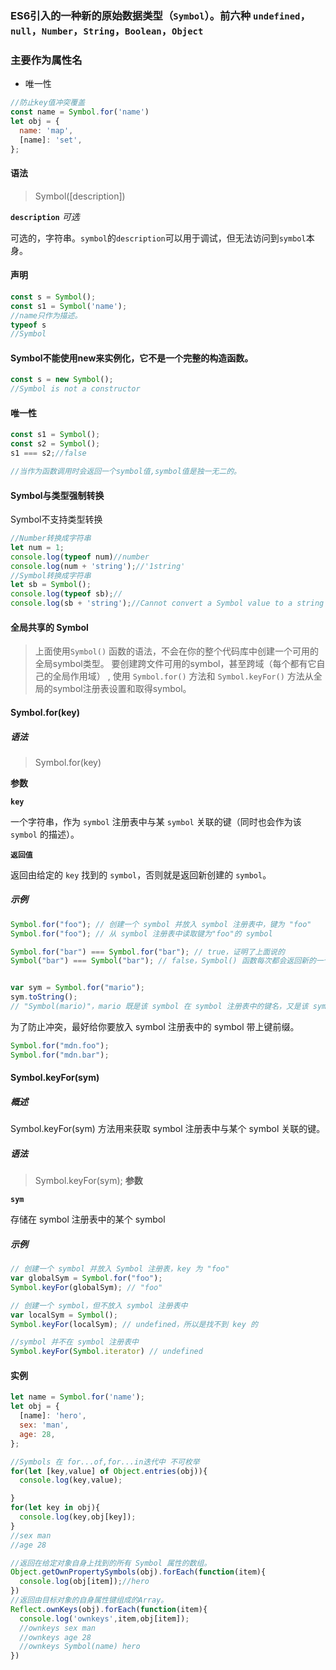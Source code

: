 
### ES6引入的一种新的原始数据类型（`Symbol`）。前六种 `undefined`，`null`，`Number`，`String`，`Boolean`，`Object`

### 主要作为属性名
- 唯一性
```js
//防止key值冲突覆盖
const name = Symbol.for('name')
let obj = {
  name: 'map',
  [name]: 'set',
};
```
#### 语法
>Symbol([description])

**`description`** *可选*

可选的，字符串。`symbol`的`description`可以用于调试，但无法访问到`symbol`本身。

#### 声明
```js
const s = Symbol();
const s1 = Symbol('name');
//name只作为描述。
typeof s
//Symbol
```
#### Symbol不能使用new来实例化，它不是一个完整的构造函数。
```js
const s = new Symbol();
//Symbol is not a constructor

```
#### 唯一性
```js
const s1 = Symbol();
const s2 = Symbol();
s1 === s2;//false

//当作为函数调用时会返回一个symbol值,symbol值是独一无二的。
```
#### Symbol与类型强制转换
Symbol不支持类型转换
```js
//Number转换成字符串
let num = 1;
console.log(typeof num)//number
console.log(num + 'string');//'1string'
//Symbol转换成字符串
let sb = Symbol();
console.log(typeof sb);//
console.log(sb + 'string');//Cannot convert a Symbol value to a string
```
#### 全局共享的 Symbol
>上面使用`Symbol()` 函数的语法，不会在你的整个代码库中创建一个可用的全局symbol类型。 要创建跨文件可用的symbol，甚至跨域（每个都有它自己的全局作用域） , 使用 `Symbol.for()` 方法和  `Symbol.keyFor()` 方法从全局的symbol注册表设置和取得symbol。

#### Symbol.for(key)
##### 语法
>Symbol.for(key)

**参数**

**`key`**

一个字符串，作为 `symbol` 注册表中与某 `symbol` 关联的键（同时也会作为该 `symbol` 的描述）。

**`返回值`**

返回由给定的 `key` 找到的 `symbol`，否则就是返回新创建的 `symbol`。

##### 示例
```js
Symbol.for("foo"); // 创建一个 symbol 并放入 symbol 注册表中，键为 "foo"
Symbol.for("foo"); // 从 symbol 注册表中读取键为"foo"的 symbol

Symbol.for("bar") === Symbol.for("bar"); // true，证明了上面说的
Symbol("bar") === Symbol("bar"); // false，Symbol() 函数每次都会返回新的一个 symbol


var sym = Symbol.for("mario");
sym.toString();
// "Symbol(mario)"，mario 既是该 symbol 在 symbol 注册表中的键名，又是该 symbol 自身的描述字符串
```
为了防止冲突，最好给你要放入 symbol 注册表中的 symbol 带上键前缀。
```js
Symbol.for("mdn.foo");
Symbol.for("mdn.bar");
```
#### Symbol.keyFor(sym)

##### 概述
Symbol.keyFor(sym) 方法用来获取 symbol 注册表中与某个 symbol 关联的键。

##### 语法
>Symbol.keyFor(sym);
**参数**

**`sym`**

存储在 symbol 注册表中的某个 symbol
##### 示例
```js
// 创建一个 symbol 并放入 Symbol 注册表，key 为 "foo"
var globalSym = Symbol.for("foo");
Symbol.keyFor(globalSym); // "foo"

// 创建一个 symbol，但不放入 symbol 注册表中
var localSym = Symbol();
Symbol.keyFor(localSym); // undefined，所以是找不到 key 的

//symbol 并不在 symbol 注册表中
Symbol.keyFor(Symbol.iterator) // undefined
```

#### 实例
```js
let name = Symbol.for('name');
let obj = {
  [name]: 'hero',
  sex: 'man',
  age: 28,
};

//Symbols 在 for...of,for...in迭代中 不可枚举
for(let [key,value] of Object.entries(obj)){
  console.log(key,value);

}
for(let key in obj){
  console.log(key,obj[key]);
}
//sex man
//age 28

//返回在给定对象自身上找到的所有 Symbol 属性的数组。
Object.getOwnPropertySymbols(obj).forEach(function(item){
  console.log(obj[item]);//hero
})
//返回由目标对象的自身属性键组成的Array。
Reflect.ownKeys(obj).forEach(function(item){
  console.log('ownkeys',item,obj[item]);
  //ownkeys sex man
  //ownkeys age 28
  //ownkeys Symbol(name) hero
})
```
